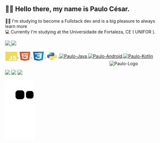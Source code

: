 ## 🐱‍👤 Hello there, my name is Paulo César.

👨‍💻 I'm studying to become a Fullstack dev and is a big pleasure to always learn more<br>
💻 Currently I'm studying at the Universidade de Fortaleza, CE ( UNIFOR ).

 <div>
  <a href="https://github.com/Pcfilho">
  <img height="180em" src="https://github-readme-stats.vercel.app/api?username=Pcfilho&show_icons=true&theme=blueberry&include_all_commits=true&count_private=true"/>
  <img height="180em" src="https://github-readme-stats.vercel.app/api/top-langs/?username=Pcfilho&layout=compact&langs_count=7&theme=cobalt"/>
</div>
<div style="display: inline_block"><br>
  <img align="center" alt="Paulo-Js" height="30" width="40" src="https://raw.githubusercontent.com/devicons/devicon/master/icons/javascript/javascript-plain.svg">
  <img align="center" alt="Paulo-HTML" height="30" width="40" src="https://raw.githubusercontent.com/devicons/devicon/master/icons/html5/html5-original.svg">
  <img align="center" alt="Paulo-CSS" height="30" width="40" src="https://raw.githubusercontent.com/devicons/devicon/master/icons/css3/css3-original.svg">
  <img align="center" alt="Paulo-Python" height="30" width="40" src="https://raw.githubusercontent.com/devicons/devicon/master/icons/python/python-original.svg">
  <img align="center" alt="Paulo-Java" height="30" width="40" src="https://cdn.jsdelivr.net/gh/devicons/devicon/icons/java/java-original.svg">
  <img align="center" alt="Paulo-Android" height="30" width="40" src="https://cdn.jsdelivr.net/gh/devicons/devicon/icons/android/android-plain.svg">
  <img align="center" alt="Paulo-Kotlin" height="30" width="40" src="https://cdn.jsdelivr.net/gh/devicons/devicon/icons/kotlin/kotlin-original.svg">
  <img align="right" alt="Paulo-Logo" height="165" width="165" src="https://avatars.githubusercontent.com/Pcfilho">
</div>
  
  ##
 
<div> 
  <a href="https://instagram.com/pczin085" target="_blank"><img src="https://img.shields.io/badge/-Instagram-%23E4405F?style=for-the-badge&logo=instagram&logoColor=white" target="_blank"></a>
  <a href = "mailto:paulofilhobarroso@gmail.com"><img src="https://img.shields.io/badge/-Gmail-%23333?style=for-the-badge&logo=gmail&logoColor=white" target="_blank"></a>
  <a href="https://www.linkedin.com/in/paulo-césar-b28366209/" target="_blank"><img src="https://img.shields.io/badge/-LinkedIn-%230077B5?style=for-the-badge&logo=linkedin&logoColor=white" target="_blank"></a> 
 
 ![Snake animation](https://github.com/Pcfilho/Pcfilho/blob/output/github-contribution-grid-snake.svg)

</div>
